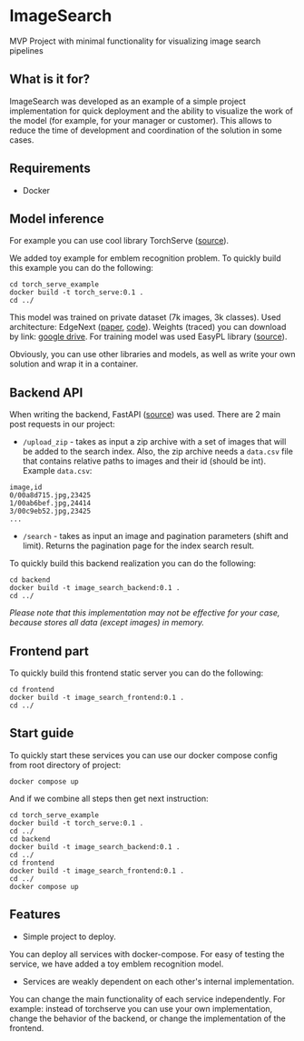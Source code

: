 # ImageSearch
MVP Project with minimal functionality for visualizing image search pipelines

## What is it for?

ImageSearch was developed as an example of a simple project 
implementation for quick deployment and the ability to visualize 
the work of the model (for example, for your manager or customer). 
This allows to reduce the time of development and coordination of the solution 
in some cases.

## Requirements
- Docker

## Model inference

For example you can use cool library TorchServe ([source](https://github.com/pytorch/serve)).

We added toy example for emblem recognition problem.
To quickly build this example you can do the following:

```
cd torch_serve_example
docker build -t torch_serve:0.1 .
cd ../
```

This model was trained on private dataset (7k images, 3k classes).
Used architecture: EdgeNext ([paper](https://arxiv.org/abs/2206.10589), [code](https://github.com/mmaaz60/EdgeNeXt)).
Weights (traced) you can download by link: [google drive](https://drive.google.com/uc?export=download&id=1CGz3_QrEFUFSqeJY52tb0j4KiWjxi730).
For training model was used EasyPL library ([source](https://github.com/tam2511/EasyPL)). 

Obviously, you can use other libraries and models, 
as well as write your own solution and wrap it in a container.

## Backend API

When writing the backend, FastAPI ([source](https://fastapi.tiangolo.com)) was used.
There are 2 main post requests in our project:

- `/upload_zip` - takes as input a zip archive with a set of images that will be added to the search index.
Also, the zip archive needs a `data.csv` file that contains relative paths to images and their id (should be int).
Example `data.csv`:
```
image,id
0/00a8d715.jpg,23425
1/00ab6bef.jpg,24414
3/00c9eb52.jpg,23425
...
```
- `/search` - takes as input an image and pagination parameters (shift and limit).
Returns the pagination page for the index search result.

To quickly build this backend realization you can do the following:

```
cd backend
docker build -t image_search_backend:0.1 .
cd ../
```

*Please note that this implementation may not be effective for your case,
because stores all data (except images) in memory.*

## Frontend part

To quickly build this frontend static server you can do the following:

```
cd frontend
docker build -t image_search_frontend:0.1 .
cd ../
```

## Start guide

To quickly start these services you can use our docker compose config from root directory of project:

```
docker compose up
```

And if we combine all steps then get next instruction:

```
cd torch_serve_example
docker build -t torch_serve:0.1 .
cd ../
cd backend
docker build -t image_search_backend:0.1 .
cd ../
cd frontend
docker build -t image_search_frontend:0.1 .
cd ../
docker compose up
```

## Features
- Simple project to deploy.

You can deploy all services with docker-compose.
For easy of testing the service, we have added a toy emblem recognition model.

- Services are weakly dependent on each other's internal implementation.

You can change the main functionality of each service independently.
For example: instead of torchserve you can use your own implementation,
change the behavior of the backend, or change the implementation of the frontend.
